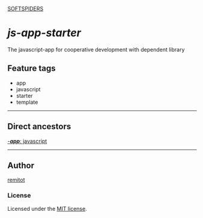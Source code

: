 [SOFTSPIDERS](https://github.com/softspiders/softspiders)

# *js-app-starter*

The javascript-app for cooperative development with dependent library

## Feature tags
- app
- javascript
- starter
- template

---

## Direct ancestors

[-***app***: javascript](https://github.com/softspiders/javascript)

---

## Author

[remitot](https://github.com/remitot)

### License

Licensed under the [MIT license](./LICENSE).
